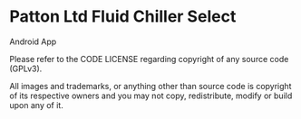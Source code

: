 Patton Ltd Fluid Chiller Select
================================
Android App

Please refer to the CODE LICENSE regarding copyright of any source code (GPLv3).

All images and trademarks, or anything other than source code is copyright of its respective owners and you may not copy, redistribute, modify or build upon any of it.
